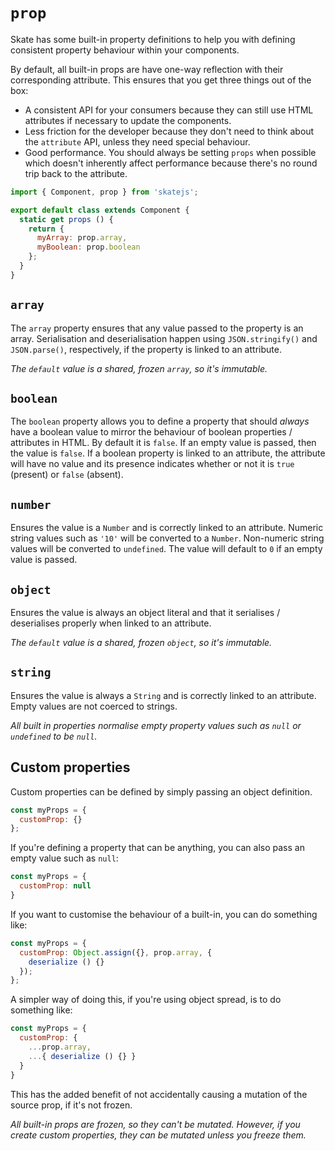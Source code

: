 # `prop`

Skate has some built-in property definitions to help you with defining consistent property behaviour within your components.

By default, all built-in props are have one-way reflection with their corresponding attribute. This ensures that you get three things out of the box:

- A consistent API for your consumers because they can still use HTML attributes if necessary to update the components.
- Less friction for the developer because they don't need to think about the `attribute` API, unless they need special behaviour.
- Good performance. You should always be setting `props` when possible which doesn't inherently affect performance because there's no round trip back to the attribute.

```js
import { Component, prop } from 'skatejs';

export default class extends Component {
  static get props () {
    return {
      myArray: prop.array,
      myBoolean: prop.boolean
    };
  }
}
```


## `array`

The `array` property ensures that any value passed to the property is an array. Serialisation and deserialisation happen using `JSON.stringify()` and `JSON.parse()`, respectively, if the property is linked to an attribute.

*The `default` value is a shared, frozen `array`, so it's immutable.*


## `boolean`

The `boolean` property allows you to define a property that should *always* have a boolean value to mirror the behaviour of boolean properties / attributes in HTML. By default it is `false`. If an empty value is passed, then the value is `false`. If a boolean property is linked to an attribute, the attribute will have no value and its presence indicates whether or not it is `true` (present) or `false` (absent).


## `number`

Ensures the value is a `Number` and is correctly linked to an attribute. Numeric string values such as `'10'` will be converted to a `Number`. Non-numeric string values will be converted to `undefined`. The value will default to `0` if an empty value is passed.


## `object`

Ensures the value is always an object literal and that it serialises / deserialises properly when linked to an attribute.

*The `default` value is a shared, frozen `object`, so it's immutable.*


## `string`

Ensures the value is always a `String` and is correctly linked to an attribute. Empty values are not coerced to strings.

*All built in properties normalise empty property values such as `null` or `undefined` to be `null`.*


## Custom properties

Custom properties can be defined by simply passing an object definition.

```js
const myProps = {
  customProp: {}
};
```

If you're defining a property that can be anything, you can also pass an empty value such as `null`:

```js
const myProps = {
  customProp: null
}
```

If you want to customise the behaviour of a built-in, you can do something like:

```js
const myProps = {
  customProp: Object.assign({}, prop.array, {
    deserialize () {}
  });
};
```

A simpler way of doing this, if you're using object spread, is to do something like:

```js
const myProps = {
  customProp: {
    ...prop.array,
    ...{ deserialize () {} }
  }
}
```

This has the added benefit of not accidentally causing a mutation of the source prop, if it's not frozen.

*All built-in props are frozen, so they can't be mutated. However, if you create custom properties, they can be mutated unless you freeze them.*
